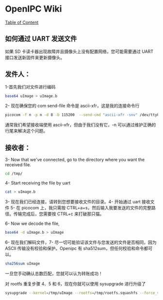 # OpenIPC Wiki
[Table of Content](../README.zh.md)

如何通过 UART 发送文件 
---------------------------

如果 SD 卡读卡器出现故障并且摄像头上没有配置网络，您可能需要通过 UART 接口发送新固件来更新摄像头。

## 发件人：

1-首先我们对文件进行编码

```bash
base64 uImage > uImage.b
```

2- 现在确保您的 com send-file 命令是 ascii-xfr，这是我的连接命令行

```bash
picocom -f n -p n -d 8 -b 115200  --send-cmd "ascii-xfr -snv" /dev/ttyUSB0

```

通常我们希望接收端使用 ascii-xfr，但由于我们没有它，-n 可以通过维护正确的行尾来解决这个问题。



## 接收者：

3- Now that we've connected, go to the directory where you want the received file.
```bash
cd /tmp/
```

4- Start receiving the file by uart
```bash
cat > uImage.b
```
3- 现在我们已经连接，请转到您想要接收文件的目录。4- 开始通过 uart 接收文件 5- 在 picocom 上，我只需按 CTRL+a+s，然后输入我要发送的文件的完整路径。传输完成后，您需要按 CTRL+c 来打破那只猫。

6- Now we decode the file,
```bash
base64 -d uImage.b > uImage
```

6- 现在我们解码文件，7- 尽一切可能验证该文件与您发送的文件是否相同，因为 ASCII 传输没有校验和保护。Openipc 有 sha512sum，但任何校验和命令都可以。


```bash
sha256sum uImage
```
一旦您手动确认总数匹配，您就可以认为转账成功！

对 rootfs 重复步骤 4、5 和 6，现在你就可以使用 sysupgrade 进行升级了

```bash
sysupgrade --kernel=/tmp/uImage --rootfs=/tmp/rootfs.squashfs --force_ver -z
```

